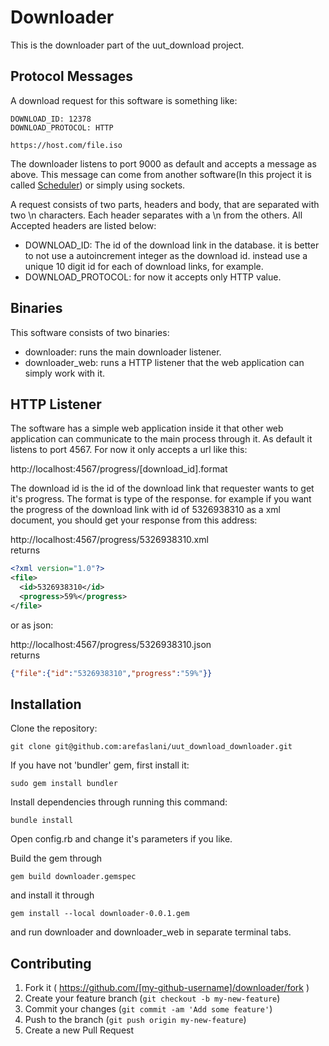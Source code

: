 # Downloader

This is the downloader part of the uut_download project.

## Protocol Messages

A download request for this software is something like:
```
DOWNLOAD_ID: 12378
DOWNLOAD_PROTOCOL: HTTP

https://host.com/file.iso
```
The downloader listens to port 9000 as default and accepts a message as above. This message can come from another software(In this project it is called [Scheduler](http://github.com/arefaslani/uut_download_scheduler)) or simply using sockets.

A request consists of two parts, headers and body, that are separated with two \n characters.
Each header separates with a \n from the others. All Accepted headers are listed below:
* DOWNLOAD_ID: The id of the download link in the database. it is better to not use a autoincrement integer as the download id. instead use a unique 10 digit id for each of download links, for example.
* DOWNLOAD_PROTOCOL: for now it accepts only HTTP value.

## Binaries

This software consists of two binaries:

* downloader: runs the main downloader listener.
* downloader_web: runs a HTTP listener that the web application can simply work with it.

## HTTP Listener

The software has a simple web application inside it that other web application can communicate to the main process through it. As default it listens to port 4567. For now it only accepts a url like this:

http://localhost:4567/progress/[download_id].format

The download id is the id of the download link that requester wants to get it's progress. The format is type of the response. for example if you want the progress of the download link with id of 5326938310 as a xml document, you should get your response from this address:

http://localhost:4567/progress/5326938310.xml
<br>returns
```xml
<?xml version="1.0"?>
<file>
  <id>5326938310</id>
  <progress>59%</progress>
</file>
```

or as json:

http://localhost:4567/progress/5326938310.json
<br>returns
```json
{"file":{"id":"5326938310","progress":"59%"}}
```

## Installation

Clone the repository:
```
git clone git@github.com:arefaslani/uut_download_downloader.git
```
If you have not 'bundler' gem, first install it:
```
sudo gem install bundler
```
Install dependencies through running this command:
```
bundle install
```
Open config.rb and change it's parameters if you like.<br>

Build the gem through
```
gem build downloader.gemspec
```
and install it through
```
gem install --local downloader-0.0.1.gem
```
and run downloader and downloader_web in separate terminal tabs.

## Contributing

1. Fork it ( https://github.com/[my-github-username]/downloader/fork )
2. Create your feature branch (`git checkout -b my-new-feature`)
3. Commit your changes (`git commit -am 'Add some feature'`)
4. Push to the branch (`git push origin my-new-feature`)
5. Create a new Pull Request
